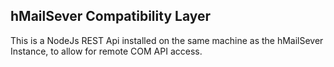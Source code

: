 ## hMailSever Compatibility Layer
This is a NodeJs REST Api installed on the same machine as the hMailSever Instance, to allow for remote COM API access.